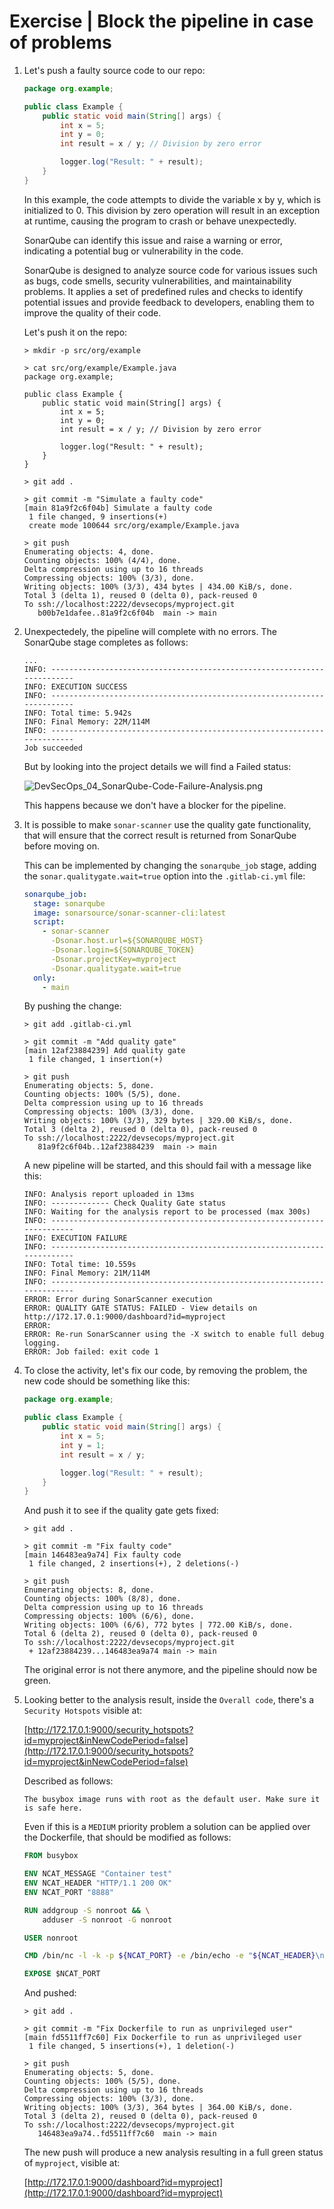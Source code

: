 # Exercise | Block the pipeline in case of problems

1. Let's push a faulty source code to our repo:

   ```java
   package org.example;

   public class Example {
       public static void main(String[] args) {
           int x = 5;
           int y = 0;
           int result = x / y; // Division by zero error

           logger.log("Result: " + result);
       }
   }
   ```

   In this example, the code attempts to divide the variable x by y, which is
   initialized to 0. This division by zero operation will result in an exception
   at runtime, causing the program to crash or behave unexpectedly.

   SonarQube can identify this issue and raise a warning or error, indicating a
   potential bug or vulnerability in the code.

   SonarQube is designed to analyze source code for various issues such as bugs,
   code smells, security vulnerabilities, and maintainability problems.
   It applies a set of predefined rules and checks to identify potential issues
   and provide feedback to developers, enabling them to improve the quality of
   their code.

   Let's push it on the repo:

   ```
   > mkdir -p src/org/example

   > cat src/org/example/Example.java
   package org.example;

   public class Example {
       public static void main(String[] args) {
           int x = 5;
           int y = 0;
           int result = x / y; // Division by zero error

           logger.log("Result: " + result);
       }
   }

   > git add .

   > git commit -m "Simulate a faulty code"
   [main 81a9f2c6f04b] Simulate a faulty code
    1 file changed, 9 insertions(+)
    create mode 100644 src/org/example/Example.java

   > git push
   Enumerating objects: 4, done.
   Counting objects: 100% (4/4), done.
   Delta compression using up to 16 threads
   Compressing objects: 100% (3/3), done.
   Writing objects: 100% (3/3), 434 bytes | 434.00 KiB/s, done.
   Total 3 (delta 1), reused 0 (delta 0), pack-reused 0
   To ssh://localhost:2222/devsecops/myproject.git
      b00b7e1dafee..81a9f2c6f04b  main -> main

   ```

2. Unexpectedely, the pipeline will complete with no errors. The SonarQube stage
   completes as follows:

   ```
   ...
   INFO: ------------------------------------------------------------------------
   INFO: EXECUTION SUCCESS
   INFO: ------------------------------------------------------------------------
   INFO: Total time: 5.942s
   INFO: Final Memory: 22M/114M
   INFO: ------------------------------------------------------------------------
   Job succeeded
   ```

   But by looking into the project details we will find a Failed status:

   ![DevSecOps_04_SonarQube-Code-Failure-Analysis.png](DevSecOps_04_SonarQube-Code-Failure-Analysis.png)

   This happens because we don't have a blocker for the pipeline.

3. It is possible to make `sonar-scanner` use the quality gate functionality,
   that will ensure that the correct result is returned from SonarQube before
   moving on.

   This can be implemented by changing the `sonarqube_job` stage, adding the
   `sonar.qualitygate.wait=true` option into the `.gitlab-ci.yml` file:

   ```yaml
   sonarqube_job:
     stage: sonarqube
     image: sonarsource/sonar-scanner-cli:latest
     script:
       - sonar-scanner
         -Dsonar.host.url=${SONARQUBE_HOST}
         -Dsonar.login=${SONARQUBE_TOKEN}
         -Dsonar.projectKey=myproject
         -Dsonar.qualitygate.wait=true
     only:
       - main
   ```

   By pushing the change:

   ```
   > git add .gitlab-ci.yml

   > git commit -m "Add quality gate"
   [main 12af23884239] Add quality gate
    1 file changed, 1 insertion(+)

   > git push
   Enumerating objects: 5, done.
   Counting objects: 100% (5/5), done.
   Delta compression using up to 16 threads
   Compressing objects: 100% (3/3), done.
   Writing objects: 100% (3/3), 329 bytes | 329.00 KiB/s, done.
   Total 3 (delta 2), reused 0 (delta 0), pack-reused 0
   To ssh://localhost:2222/devsecops/myproject.git
      81a9f2c6f04b..12af23884239  main -> main
   ```

   A new pipeline will be started, and this should fail with a message like
   this:

   ```console
   INFO: Analysis report uploaded in 13ms
   INFO: ------------- Check Quality Gate status
   INFO: Waiting for the analysis report to be processed (max 300s)
   INFO: ------------------------------------------------------------------------
   INFO: EXECUTION FAILURE
   INFO: ------------------------------------------------------------------------
   INFO: Total time: 10.559s
   INFO: Final Memory: 21M/114M
   INFO: ------------------------------------------------------------------------
   ERROR: Error during SonarScanner execution
   ERROR: QUALITY GATE STATUS: FAILED - View details on http://172.17.0.1:9000/dashboard?id=myproject
   ERROR:
   ERROR: Re-run SonarScanner using the -X switch to enable full debug logging.
   ERROR: Job failed: exit code 1
   ```

4. To close the activity, let's fix our code, by removing the problem, the new
   code should be something like this:

   ```java
   package org.example;

   public class Example {
       public static void main(String[] args) {
           int x = 5;
           int y = 1;
           int result = x / y;

           logger.log("Result: " + result);
       }
   }
   ```

   And push it to see if the quality gate gets fixed:

   ```console
   > git add .

   > git commit -m "Fix faulty code"
   [main 146483ea9a74] Fix faulty code
    1 file changed, 2 insertions(+), 2 deletions(-)

   > git push
   Enumerating objects: 8, done.
   Counting objects: 100% (8/8), done.
   Delta compression using up to 16 threads
   Compressing objects: 100% (6/6), done.
   Writing objects: 100% (6/6), 772 bytes | 772.00 KiB/s, done.
   Total 6 (delta 2), reused 0 (delta 0), pack-reused 0
   To ssh://localhost:2222/devsecops/myproject.git
    + 12af23884239...146483ea9a74 main -> main
   ```

   The original error is not there anymore, and the pipeline should now be
   green.

5. Looking better to the analysis result, inside the `Overall code`, there's
   a `Security Hotspots` visible at:

   [http://172.17.0.1:9000/security_hotspots?id=myproject&inNewCodePeriod=false](http://172.17.0.1:9000/security_hotspots?id=myproject&inNewCodePeriod=false)

   Described as follows:

   ```console
   The busybox image runs with root as the default user. Make sure it is safe here.
   ```

   Even if this is a `MEDIUM` priority problem a solution can be applied over
   the Dockerfile, that should be modified as follows:

   ```Dockerfile
   FROM busybox

   ENV NCAT_MESSAGE "Container test"
   ENV NCAT_HEADER "HTTP/1.1 200 OK"
   ENV NCAT_PORT "8888"

   RUN addgroup -S nonroot && \
       adduser -S nonroot -G nonroot

   USER nonroot

   CMD /bin/nc -l -k -p ${NCAT_PORT} -e /bin/echo -e "${NCAT_HEADER}\n\n${NCAT_MESSAGE}"

   EXPOSE $NCAT_PORT
   ```

   And pushed:

   ```console
   > git add .

   > git commit -m "Fix Dockerfile to run as unprivileged user"
   [main fd5511ff7c60] Fix Dockerfile to run as unprivileged user
    1 file changed, 5 insertions(+), 1 deletion(-)

   > git push
   Enumerating objects: 5, done.
   Counting objects: 100% (5/5), done.
   Delta compression using up to 16 threads
   Compressing objects: 100% (3/3), done.
   Writing objects: 100% (3/3), 364 bytes | 364.00 KiB/s, done.
   Total 3 (delta 2), reused 0 (delta 0), pack-reused 0
   To ssh://localhost:2222/devsecops/myproject.git
      146483ea9a74..fd5511ff7c60  main -> main
   ```

   The new push will produce a new analysis resulting in a full green status of
   `myproject`, visible at:

   [http://172.17.0.1:9000/dashboard?id=myproject](http://172.17.0.1:9000/dashboard?id=myproject)
